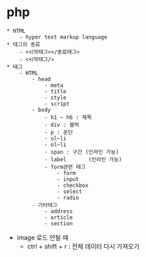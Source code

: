 # php
    * HTML
        - hyper text markup language
    * 태그의 종류
        - <시작태그></종료태그>
        - <시작태그/>
    * 태그
        - HTML
            - head
                - meta
                - title
                - style
                - script
            - body
                - h1 ~ h6 : 제목
                - div : 블럭
                - p : 문단
                - ul~li
                - ol~li
                - span : 구간 (인라인 가능)
                - label       (인라인 가능)
                - form관련 태그
                    - form
                    - input
                    - checkbox
                    - select
                    - radio
            - 기타태그
                - address
                - article
                - section


* image 로드 안될 때
    - ctrl + shift + r : 전체 데이터 다시 가져오기